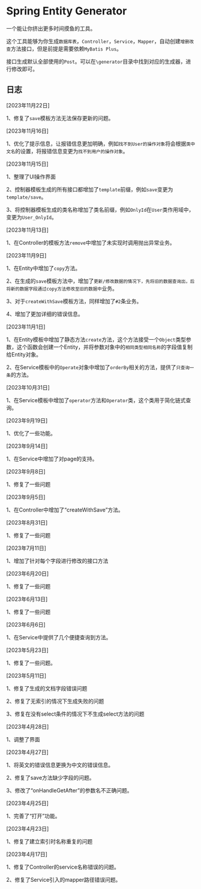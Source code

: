 # Spring Entity Generator

一个能让你挤出更多时间摸鱼的工具。

这个工具能够为你生成``数据库表``，``Controller``，``Service``，``Mapper``，自动创建``增删改查``方法接口，但是前提是需要依赖``MyBatis Plus``。

接口生成默认全部使用的``Post``。可以在``\generator``目录中找到对应的生成器，进行修改即可。

## 日志

[2023年11月22日]

1、修复了``save``模板方法无法保存更新的问题。

[2023年11月16日]

1、优化了提示信息，让报错信息更加明确，例如``找不到User的操作对象``将会根据``类中文名``的设置，将报错信息变更为``找不到用户的操作对象``。

[2023年11月15日]

1、整理了UI操作界面

2、控制器模板生成的所有接口都增加了``template``前缀，例如``save``变更为``template/save``。

3、将控制器模板生成的类名称增加了类名前缀，例如``OnlyId``在``User``类作用域中，变更为``User_OnlyId``。

[2023年11月13日]

1、在Controller的模板方法``remove``中增加了未实现时调用抛出异常业务。

[2023年11月9日]

1、在Entity中增加了``copy``方法。

2、在生成的``save``模板方法中，增加了``更新/修改数据的情况下，先将旧的数据查询出，后将新的数据字段通过copy方法修改至旧的数据中``业务。

3、对于``createWithSave``模板方法，同样增加了``#2``条业务。

4、增加了更加详细的错误信息。

[2023年11月1日]

1、在Entity模板中增加了静态方法``create``方法，这个方法接受一个``Object``类型参数，这个函数会创建一个Entity，并将参数对象中的``相同类型相同名称``的字段值复制给Entity对象。

2、在Service模板中的``Operate``对象中增加了``orderBy``相关的方法，提供了``只查询一条``的方法。

[2023年10月31日]

1、在Service模板中增加了``operator``方法和``Operator``类，这个类用于简化链式查询。

[2023年9月19日]

1、优化了一些功能。

[2023年9月14日]

1、在Service中增加了对page的支持。

[2023年9月8日]

1、修复了一些问题

[2023年9月5日]

1、在Controller中增加了“createWithSave”方法。

[2023年8月31日]

1、修复了一些问题

[2023年7月11日]

1、增加了针对每个字段进行修改的接口方法

[2023年6月20日]

1、修复了一些问题

[2023年6月13日]

1、修复了一些问题

[2023年6月6日]

1、在Service中提供了几个便捷查询到方法。

[2023年5月23日]

1、修复了一些问题。

[2023年5月11日]

1、修复了生成的文档字段错误问题

2、修复了无索引的情况下生成失败的问题

3、修复在没有select条件的情况下不生成select方法的问题

[2023年4月28日]

1、调整了界面

[2023年4月27日]

1、将英文的错误信息更换为中文的错误信息。

2、修复了save方法缺少字段的问题。

3、修改了“onHandleGetAfter”的参数名不正确问题。

[2023年4月25日]

1、完善了“打开”功能。

[2023年4月23日]

1、修复了建立索引时名称重复的问题

[2023年4月17日]

1、修复了Controller的service名称错误的问题。

2、修复了Service引入的mapper路径错误问题。